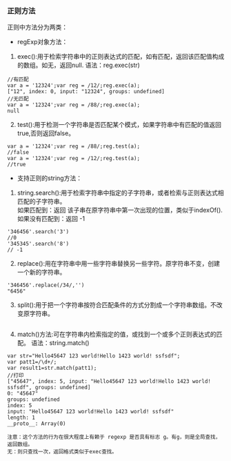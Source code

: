 ### 正则方法
正则中方法分为两类：
* regExp对象方法：
 1. exec():用于检索字符串中的正则表达式的匹配，如有匹配，返回该匹配值构成的数组。如无，返回null.
   语法：reg.exec(str)
```JS
//有匹配
var a = '12324';var reg = /12/;reg.exec(a);
["12", index: 0, input: "12324", groups: undefined]
//无匹配
var a = '12324';var reg = /88/;reg.exec(a);
null

```
2. test():用于检测一个字符串是否匹配某个模式，如果字符串中有匹配的值返回true,否则返回false。
```JS
var a = '12324';var reg = /88/;reg.test(a);
//false
var a = '12324';var reg = /12/;reg.test(a);
//true

```

* 支持正则的string方法：
1. string.search():用于检索字符串中指定的子字符串，或者检索与正则表达式相匹配的子字符串。  
如果匹配到：返回 该子串在原字符串中第一次出现的位置，类似于indexOf().  
如果没有匹配到：返回 -1
```JS
'346456'.search('3')
//0
'345345'.search('8')
// -1
```
2. replace():用在字符串中用一些字符串替换另一些字符。原字符串不变，创建一个新的字符串。
```JS
'346456'.replace(/34/,'')
"6456"
```
3. split():用于把一个字符串按符合匹配条件的方式分割成一个字符串数组。不改变原字符串。
```JS

```
4. match()方法:可在字符串内检索指定的值，或找到一个或多个正则表达式的匹配。
 语法：string.match() 
```JS
var str="Hello45647 123 world!Hello 1423 world! ssfsdf";
var patt1=/\d+/;
var result1=str.match(patt1); 
//打印
["45647", index: 5, input: "Hello45647 123 world!Hello 1423 world! ssfsdf", groups: undefined]
0: "45647"
groups: undefined
index: 5
input: "Hello45647 123 world!Hello 1423 world! ssfsdf"
length: 1
__proto__: Array(0)

注意：这个方法的行为在很大程度上有赖于 regexp 是否具有标志 g。有g，则是全局查找，返回数组。
无：则只查找一次，返回格式类似于exec查找。
```